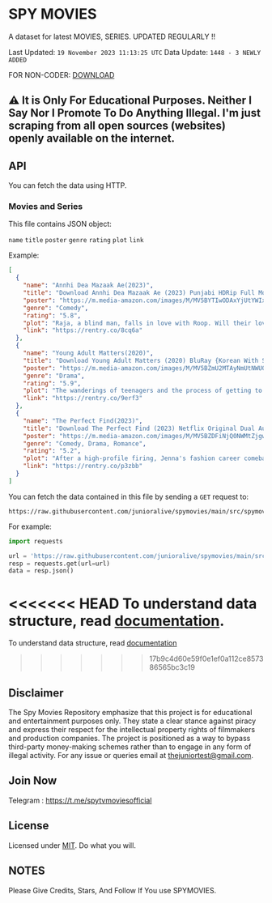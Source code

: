 # SPY MOVIES

A dataset for latest MOVIES, SERIES. UPDATED REGULARLY !!

Last Updated: `19 November 2023 11:13:25 UTC`
Data Update: `1448 - 3 NEWLY ADDED`

FOR NON-CODER: [DOWNLOAD](https://github.com/junioralive/spymovies/releases/tag/1.0)

## ⚠️ It is Only For Educational Purposes. Neither I Say Nor I Promote To Do Anything Illegal. I'm just scraping from all open sources (websites) openly available on the internet.

## API

You can fetch the data using HTTP.

### Movies and Series

This file contains JSON object:

`name` `title` `poster` `genre` `rating` `plot` `link`

Example:

```json
[
  {
    "name": "Annhi Dea Mazaak Ae(2023)",
    "title": "Download Annhi Dea Mazaak Ae (2023) Punjabi HDRip Full Movie 480p [480MB] | 720p [1.3GB] | 1080p [2.8GB]",
    "poster": "https://m.media-amazon.com/images/M/MV5BYTIwODAxYjUtYWIxOC00MWZkLTkyMWMtMzRmY2U1YjYzNmNkXkEyXkFqcGdeQXVyODE5NzE3OTE@._V1_FMjpg_UX1000_.jpg",
    "genre": "Comedy",
    "rating": "5.8",
    "plot": "Raja, a blind man, falls in love with Roop. Will their love overcome all family barriers?",
    "link": "https://rentry.co/8cq6a"
  },
  {
    "name": "Young Adult Matters(2020)",
    "title": "Download Young Adult Matters (2020) BluRay {Korean With Subtitles} Full Movie 480p [400MB] | 720p [1GB] | 1080p [2.4GB]",
    "poster": "https://m.media-amazon.com/images/M/MV5BZmU2MTAyNmUtNWU0OC00YWMxLWE3ZjktMTYxZDhhZGVkNGFkXkEyXkFqcGdeQXVyNTYzMDM2MzI@._V1_.jpg",
    "genre": "Drama",
    "rating": "5.9",
    "plot": "The wanderings of teenagers and the process of getting to know the world.",
    "link": "https://rentry.co/9erf3"
  },
  {
    "name": "The Perfect Find(2023)",
    "title": "Download The Perfect Find (2023) Netflix Original Dual Audio {Hindi-English} 480p [350MB] | 720p [900MB] | 1080p [2GB] WEB-DL",
    "poster": "https://m.media-amazon.com/images/M/MV5BZDFiNjQ0NWMtZjgwZC00MjRlLThlMjAtMDg4YWIzY2QzNmMxXkEyXkFqcGdeQXVyMDc5ODIzMw@@._V1_FMjpg_UX1000_.jpg",
    "genre": "Comedy, Drama, Romance",
    "rating": "5.2",
    "plot": "After a high-profile firing, Jenna's fashion career comeback hits a snag when she falls for a charming, much younger coworker - who happens to be her boss's son. As sparks fly, Jenna must decide if she'll risk it all on a secret romance.",
    "link": "https://rentry.co/p3zbb"
  }
]
```

You can fetch the data contained in this file by sending a `GET` request to:

```
https://raw.githubusercontent.com/junioralive/spymovies/main/src/spymovies_data_v2.json
```
For example:

```python
import requests

url = 'https://raw.githubusercontent.com/junioralive/spymovies/main/src/spymovies_data.json'
resp = requests.get(url=url)
data = resp.json() 
```

<<<<<<< HEAD
To understand data structure, read [documentation](./DOC.md).
=======
To understand data structure, read [documentation](./DOC.md)
>>>>>>> 17b9c4d60e59f0e1ef0a112ce857386565bc3c19

## Disclaimer

The Spy Movies Repository emphasize that this project is for educational and entertainment purposes only. They state a clear stance against piracy and express their respect for the intellectual property rights of filmmakers and production companies. The project is positioned as a way to bypass third-party money-making schemes rather than to engage in any form of illegal activity. For any issue or queries email at thejuniortest@gmail.com.

## Join Now

Telegram : https://t.me/spytvmoviesofficial

## License

Licensed under [MIT](./LICENSE). Do what you will.

## NOTES

Please Give Credits, Stars, And Follow If You use SPYMOVIES.
